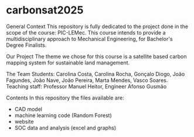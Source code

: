 # carbonsat2025

General Context
This repository is fully dedicated to the project done in the scope of the course: PIC-LEMec. This course intends to provide a multidisciplinary approach to Mechanical Engineering, for Bachelor's Degree Finalists.

Our Project
The theme we chose for this course is a satellite based carbon mapping system for sustainable land management.

The Team
Students: Carolina Costa, Carolina Rocha, Gonçalo Diogo, João Fagundes, João Nave, João Pereira, Marta Mendes, Vasco Soares.
Teaching staff: Professor Manuel Heitor, Engineer Afonso Gusmão

Contents
In this repository the files available are:
- CAD model
- machine learning code (Random Forest)
- website
- SOC data and analysis (excel and graphs)
